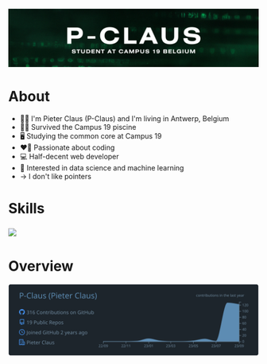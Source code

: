 ![profile header](https://github.com/P-Claus/P-Claus/blob/main/profile-heading.png)
# About
* 🙋‍♂️ I'm Pieter Claus (P-Claus) and I'm living in Antwerp, Belgium
* 🏊‍♂️ Survived the Campus 19 piscine
* 🖥️ Studying the common core at Campus 19
* ❤️‍🔥 Passionate about coding
* 💻 Half-decent web developer
* 🤖 Interested in data science and machine learning
* → I don't like pointers


# Skills
<h3 align='left-align'>
<img src="https://skillicons.dev/icons?i=c,html,css,git,github,vim,vscode,js,react,mongodb,nodejs,vite" />
</h3>

# Overview

![](https://raw.githubusercontent.com/P-Claus/profile-stats/master/profile-summary-card-output/city_lights/0-profile-details.svg)


